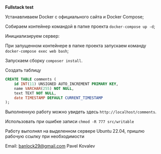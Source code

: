 **Fullstack test**



Устанавливаем Docker c официального сайта и Docker Compose;

Собираем контейнер командой в папке проекта ```docker-compose up -d```;

Инициализируем сервер:

При запущенном контейнере в папке проекта запускаем команду ```docker-compose exec web bash```;

Запускаем сборку ```composer install```.

Создать таблицу
```SQL
CREATE TABLE comments (
    id INT(11) UNSIGNED AUTO_INCREMENT PRIMARY KEY,
    name VARCHAR(255) NOT NULL,
    text TEXT NOT NULL,
    date TIMESTAMP DEFAULT CURRENT_TIMESTAMP
);
```

Выполненную работу можно увидеть здесь ```http://localhost/comments```.

Использовать при ошибке записи ```chmod -R 777 src/writable``` 

Работу выполнял на выделенном сервере Ubuntu 22.04, пришлю рабочую ссылку при необходимости

Email: banlock29@gmail.com
Pavel Kovalev
